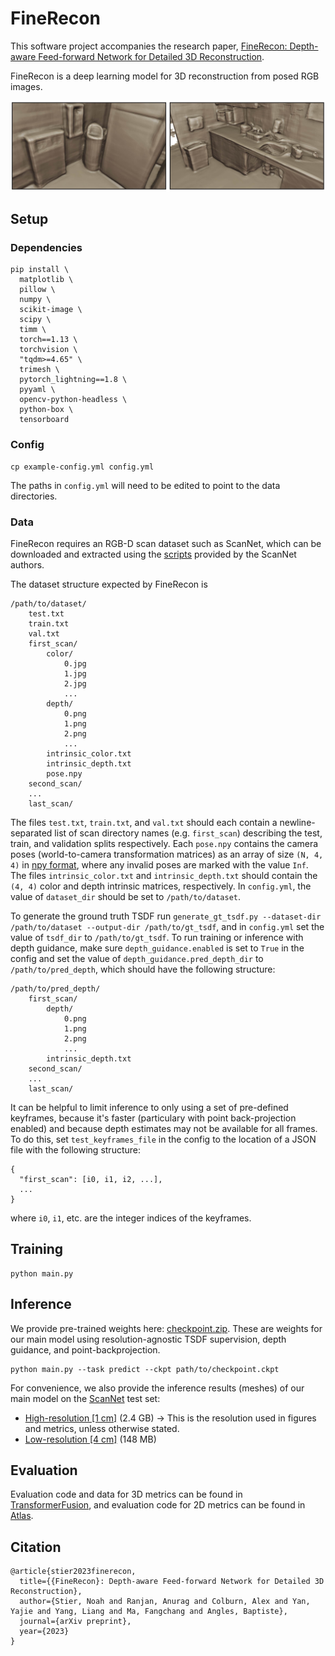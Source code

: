 # FineRecon

This software project accompanies the research paper, [FineRecon: Depth-aware Feed-forward Network for Detailed 3D Reconstruction](https://arxiv.org/abs/2304.01480).

FineRecon is a deep learning model for 3D reconstruction from posed RGB images.

![FineRecon results](media/finerecon.jpg)

## Setup

### Dependencies

```
pip install \
  matplotlib \
  pillow \
  numpy \
  scikit-image \
  scipy \
  timm \
  torch==1.13 \
  torchvision \
  "tqdm>=4.65" \
  trimesh \
  pytorch_lightning==1.8 \
  pyyaml \
  opencv-python-headless \
  python-box \
  tensorboard
```

### Config

```
cp example-config.yml config.yml
```
The paths in `config.yml` will need to be edited to point to the data directories.

### Data

FineRecon requires an RGB-D scan dataset such as ScanNet, which can be downloaded and extracted using the [scripts](https://github.com/ScanNet/ScanNet/tree/master/SensReader/python) provided by the ScanNet authors.

The dataset structure expected by FineRecon is

```
/path/to/dataset/
    test.txt
    train.txt
    val.txt
    first_scan/
        color/
            0.jpg
            1.jpg
            2.jpg
            ...
        depth/
            0.png
            1.png
            2.png
            ...
        intrinsic_color.txt
        intrinsic_depth.txt
        pose.npy
    second_scan/
    ...
    last_scan/
```

The files `test.txt`, `train.txt`, and `val.txt` should each contain a newline-separated list of scan directory names (e.g. `first_scan`) describing the test, train, and validation splits respectively. Each `pose.npy` contains the camera poses (world-to-camera transformation matrices) as an array of size `(N, 4, 4)` in [npy format](https://numpy.org/devdocs/reference/generated/numpy.lib.format.html), where any invalid poses are marked with the value `Inf`. The files `intrinsic_color.txt` and `intrinsic_depth.txt` should contain the `(4, 4)` color and depth intrinsic matrices, respectively. In `config.yml`, the value of `dataset_dir` should be set to `/path/to/dataset`.

To generate the ground truth TSDF run `generate_gt_tsdf.py --dataset-dir /path/to/dataset --output-dir /path/to/gt_tsdf`, and in `config.yml` set the value of `tsdf_dir` to `/path/to/gt_tsdf`.
To run training or inference with depth guidance, make sure `depth_guidance.enabled` is set to `True` in the config and set the value of `depth_guidance.pred_depth_dir` to `/path/to/pred_depth`, which should have the following structure:

```
/path/to/pred_depth/
    first_scan/
        depth/
            0.png
            1.png
            2.png
            ...
        intrinsic_depth.txt
    second_scan/
    ...
    last_scan/
```

It can be helpful to limit inference to only using a set of pre-defined keyframes, because it's faster (particulary with point back-projection enabled) and because depth estimates may not be available for all frames. To do this, set `test_keyframes_file` in the config to the location of a JSON file with the following structure:

```
{
  "first_scan": [i0, i1, i2, ...],
  ...
}
```

where `i0`, `i1`, etc. are the integer indices of the keyframes.

## Training

```
python main.py
```

## Inference

We provide pre-trained weights here: [checkpoint.zip](https://docs-assets.developer.apple.com/ml-research/models/finerecon/checkpoint.zip). These are weights for our main model using resolution-agnostic TSDF supervision, depth guidance, and point-backprojection.

```
python main.py --task predict --ckpt path/to/checkpoint.ckpt
```

For convenience, we also provide the inference results (meshes) of our main model on the [ScanNet](http://www.scan-net.org) test set:
- [High-resolution [1 cm]](https://docs-assets.developer.apple.com/ml-research/models/finerecon/meshes-1cm.zip) (2.4 GB) → This is the resolution used in figures and metrics, unless otherwise stated.
- [Low-resolution [4 cm]](https://docs-assets.developer.apple.com/ml-research/models/finerecon/meshes-4cm.zip) (148 MB)

## Evaluation

Evaluation code and data for 3D metrics can be found in [TransformerFusion](https://github.com/AljazBozic/TransformerFusion), and evaluation code for 2D metrics can be found in [Atlas](https://github.com/magicleap/Atlas).

## Citation

```
@article{stier2023finerecon,
  title={{FineRecon}: Depth-aware Feed-forward Network for Detailed 3D Reconstruction},
  author={Stier, Noah and Ranjan, Anurag and Colburn, Alex and Yan, Yajie and Yang, Liang and Ma, Fangchang and Angles, Baptiste},
  journal={arXiv preprint},
  year={2023}
}
```
